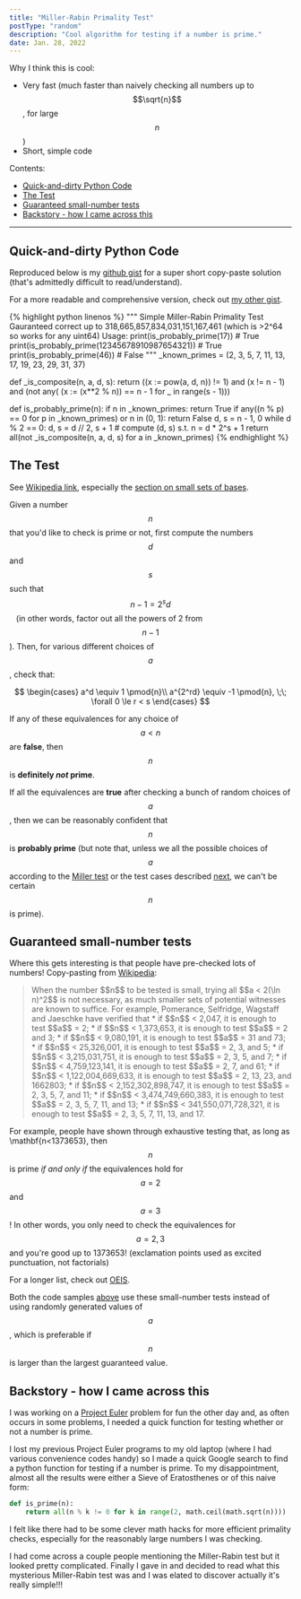 ```yaml
---
title: "Miller-Rabin Primality Test"
postType: "random"
description: "Cool algorithm for testing if a number is prime."
date: Jan. 28, 2022
---
```


<!-- Mathjax Support -->
<script type="text/javascript" async
  src="https://cdn.mathjax.org/mathjax/latest/MathJax.js?config=TeX-MML-AM_CHTML">
</script>

Why I think this is cool:
* Very fast (much faster than naively checking all numbers up to $$\sqrt{n}$$, for large $$n$$)
* Short, simple code

Contents:
- [Quick-and-dirty Python Code](#quick-and-dirty-python-code)
- [The Test](#the-test)
- [Guaranteed small-number tests](#guaranteed-small-number-tests)
- [Backstory - how I came across this](#backstory---how-i-came-across-this)

---

## Quick-and-dirty Python Code

Reproduced below is my [github gist](https://gist.github.com/gchenfc/8b1442554f969341ec2f4765d60ba7f2) for a super short copy-paste solution (that's admittedly difficult to read/understand).

For a more readable and comprehensive version, check out [my other gist](https://gist.github.com/gchenfc/a0efa92e954a609bf031f7da4cc8dd70).

{% highlight python linenos %}
"""
Simple Miller-Rabin Primality Test
Gauranteed correct up to 318,665,857,834,031,151,167,461
(which is >2^64 so works for any uint64)
Usage:
print(is_probably_prime(17))                     # True
print(is_probably_prime(12345678910987654321))   # True
print(is_probably_prime(46))                     # False
"""
_known_primes = (2, 3, 5, 7, 11, 13, 17, 19, 23, 29, 31, 37)

def _is_composite(n, a, d, s):
    return ((x := pow(a, d, n)) != 1) and (x != n - 1) and (not any(
        (x := (x**2 % n)) == n - 1 for _ in range(s - 1)))

def is_probably_prime(n):
    if n in _known_primes:
        return True
    if any((n % p) == 0 for p in _known_primes) or n in (0, 1):
        return False
    d, s = n - 1, 0
    while d % 2 == 0:
        d, s = d // 2, s + 1  # compute (d, s) s.t. n = d * 2^s + 1
    return all(not _is_composite(n, a, d, s) for a in _known_primes)
{% endhighlight %}

## The Test

See [Wikipedia link](https://en.wikipedia.org/wiki/Miller%E2%80%93Rabin_primality_test), especially the [section on small sets of bases](https://en.wikipedia.org/wiki/Miller%E2%80%93Rabin_primality_test#Testing_against_small_sets_of_bases).

Given a number $$n$$ that you'd like to check is prime or not, first compute the numbers $$d$$ and $$s$$ such that 
&nbsp;$$ n - 1 = 2^s d$$&nbsp;&nbsp; (in other words, factor out all the powers of 2 from $$n-1$$).  Then, for various different choices of $$a$$, check that:

$$
\begin{cases}
a^d \equiv 1 \pmod{n}\\
a^{2^rd} \equiv -1 \pmod{n}, \;\; \forall 0 \le r < s
\end{cases}
$$

If any of these equivalences for any choice of $$a < n$$ are **false**, then $$n$$ is **definitely *not* prime**.

If all the equivalences are **true** after checking a bunch of random choices of $$a$$, then we can be reasonably confident that $$n$$ is **probably prime** (but note that, unless we all the possible choices of $$a$$ according to the [Miller test](https://en.wikipedia.org/wiki/Miller%E2%80%93Rabin_primality_test#Miller_test) or the test cases described [next](#guaranteed-small-number-tests), we can't be certain $$n$$ is prime).

## Guaranteed small-number tests

Where this gets interesting is that people have pre-checked lots of numbers!  Copy-pasting from [Wikipedia](https://en.wikipedia.org/wiki/Miller%E2%80%93Rabin_primality_test#Testing_against_small_sets_of_bases):

<blockquote markdown=1>
When the number $$n$$ to be tested is small, trying all $$a < 2(\ln n)^2$$ is not necessary, as much smaller sets of potential witnesses are known to suffice. For example, Pomerance, Selfridge, Wagstaff and Jaeschke have verified that
* if $$n$$ < 2,047, it is enough to test $$a$$ = 2;
* if $$n$$ < 1,373,653, it is enough to test $$a$$ = 2 and 3;
* if $$n$$ < 9,080,191, it is enough to test $$a$$ = 31 and 73;
* if $$n$$ < 25,326,001, it is enough to test $$a$$ = 2, 3, and 5;
* if $$n$$ < 3,215,031,751, it is enough to test $$a$$ = 2, 3, 5, and 7;
* if $$n$$ < 4,759,123,141, it is enough to test $$a$$ = 2, 7, and 61;
* if $$n$$ < 1,122,004,669,633, it is enough to test $$a$$ = 2, 13, 23, and 1662803;
* if $$n$$ < 2,152,302,898,747, it is enough to test $$a$$ = 2, 3, 5, 7, and 11;
* if $$n$$ < 3,474,749,660,383, it is enough to test $$a$$ = 2, 3, 5, 7, 11, and 13;
* if $$n$$ < 341,550,071,728,321, it is enough to test $$a$$ = 2, 3, 5, 7, 11, 13, and 17.
</blockquote>

For example, people have shown through exhaustive testing that, as long as \mathbf{n<1373653}, then $$n$$ is prime *if and only if* the equivalences hold for $$a=2$$ and $$a=3$$!  In other words, you only need to check the equivalences for $$a=2, 3$$ and you're good up to 1373653! (exclamation points used as excited punctuation, not factorials)

For a longer list, check out [OEIS](https://oeis.org/A014233).

Both the code samples [above](#quick-and-dirty-python-code) use these small-number tests instead of using randomly generated values of $$a$$, which is preferable if $$n$$ is larger than the largest guaranteed value.

## Backstory - how I came across this
I was working on a [Project Euler](https://projecteuler.net/archives) problem for fun the other day and, as often occurs in some problems, I needed a quick function for testing whether or not a number is prime.

I lost my previous Project Euler programs to my old laptop (where I had various convenience codes handy) so I made a quick Google search to find a python function for testing if a number is prime.  To my disappointment, almost all the results were either a Sieve of Eratosthenes or of this naive form:
```python
def is_prime(n):
    return all(n % k != 0 for k in range(2, math.ceil(math.sqrt(n))))
```

I felt like there had to be some clever math hacks for more efficient primality checks, especially for the reasonably large numbers I was checking.

I had come across a couple people mentioning the Miller-Rabin test but it looked pretty complicated.  Finally I gave in and decided to read what this mysterious Miller-Rabin test was and I was elated to discover actually it's really simple!!!


